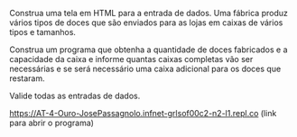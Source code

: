 Construa uma tela em HTML para a entrada de dados.
Uma fábrica produz vários tipos de doces que são enviados para as lojas em caixas de vários tipos e tamanhos.

Construa um programa que obtenha a quantidade de doces fabricados e a capacidade da caixa e informe quantas caixas completas vão ser necessárias e se será necessário uma caixa adicional para os doces que restaram.

Valide todas as entradas de dados.

https://AT-4-Ouro-JosePassagnolo.infnet-grlsof00c2-n2-l1.repl.co (link para abrir o programa)
